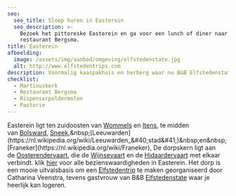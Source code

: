 ```yaml
---
seo:
  seo_title: Sloep huren in Easterein
  seo_description: >-
    Bezoek het pittoreske Easterein en ga voor een lunch of diner naar
    restaurant Bergsma.
title: Easterein
afbeelding:
  image: /assets/img/aanbod/omgeving/elfstedenstate.jpg
  alt: http://www.elfstedentrips.com
description: Voormalig kaaspakhuis en herberg waar nu B&B Elfstedenstate is gevestigd.
checklist:
  - Martinuskerk
  - Restaurant Bergsma
  - Rispenserpoldermolen
  - Pastorie
---
```


Easterein ligt ten zuidoosten van&nbsp;[Wommels](https://nl.wikipedia.org/wiki/Wommels)&nbsp;en&nbsp;[Itens](https://nl.wikipedia.org/wiki/Itens), te midden van&nbsp;[Bolsward](https://nl.wikipedia.org/wiki/Bolsward),&nbsp;[Sneek](https://nl.wikipedia.org/wiki/Sneek_&#40;stad&#41;),&nbsp;[Leeuwarden](https://nl.wikipedia.org/wiki/Leeuwarden_&#40;stad&#41;)&nbsp;en&nbsp;[Franeker](https://nl.wikipedia.org/wiki/Franeker), De dorpskern ligt aan de&nbsp;[Oosterendervaart](https://nl.wikipedia.org/w/index.php?title=Oosterendervaart&amp;action=edit&amp;redlink=1), die de&nbsp;[Wijnsevaart](https://nl.wikipedia.org/w/index.php?title=Wijnsevaart&amp;action=edit&amp;redlink=1)&nbsp;en de&nbsp;[Hidaardervaart](https://nl.wikipedia.org/w/index.php?title=Hidaardervaart&amp;action=edit&amp;redlink=1)&nbsp;met elkaar verbindt. klik <a target="_blank" rel="noopener" href="https://nl.wikipedia.org/wiki/Lijst_van_rijksmonumenten_in_Oosterend_(S%C3%BAdwest-Frysl%C3%A2n)">hier</a> voor alle bezienswaardigheden in Easterein. Het dorp is een mooie uitvalsbasis om een [Elfstedentrip](http://www.elfstedentrips.com) te maken georganiseerd door Catharina Veenstra, tevens gastvrouw van B&B&nbsp;[Elfstedenstate](https://elfstedenstate.nl)&nbsp;waar je heerlijk kan logeren.
